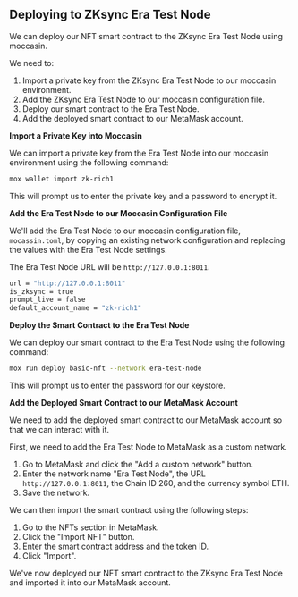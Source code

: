 ## Deploying to ZKsync Era Test Node

We can deploy our NFT smart contract to the ZKsync Era Test Node using moccasin.

We need to:

1. Import a private key from the ZKsync Era Test Node to our moccasin environment.
2. Add the ZKsync Era Test Node to our moccasin configuration file.
3. Deploy our smart contract to the Era Test Node.
4. Add the deployed smart contract to our MetaMask account.

**Import a Private Key into Moccasin**

We can import a private key from the Era Test Node into our moccasin environment using the following command:

```bash
mox wallet import zk-rich1
```

This will prompt us to enter the private key and a password to encrypt it.

**Add the Era Test Node to our Moccasin Configuration File**

We'll add the Era Test Node to our moccasin configuration file, `mocassin.toml`, by copying an existing network configuration and replacing the values with the Era Test Node settings.

The Era Test Node URL will be `http://127.0.0.1:8011`.

```bash
url = "http://127.0.0.1:8011"
is_zksync = true
prompt_live = false
default_account_name = "zk-rich1"
```

**Deploy the Smart Contract to the Era Test Node**

We can deploy our smart contract to the Era Test Node using the following command:

```bash
mox run deploy basic-nft --network era-test-node
```

This will prompt us to enter the password for our keystore.

**Add the Deployed Smart Contract to our MetaMask Account**

We need to add the deployed smart contract to our MetaMask account so that we can interact with it.

First, we need to add the Era Test Node to MetaMask as a custom network.

1. Go to MetaMask and click the "Add a custom network" button.
2. Enter the network name "Era Test Node", the URL `http://127.0.0.1:8011`, the Chain ID 260, and the currency symbol ETH.
3. Save the network.

We can then import the smart contract using the following steps:

1. Go to the NFTs section in MetaMask.
2. Click the "Import NFT" button.
3. Enter the smart contract address and the token ID.
4. Click "Import".

We've now deployed our NFT smart contract to the ZKsync Era Test Node and imported it into our MetaMask account.
